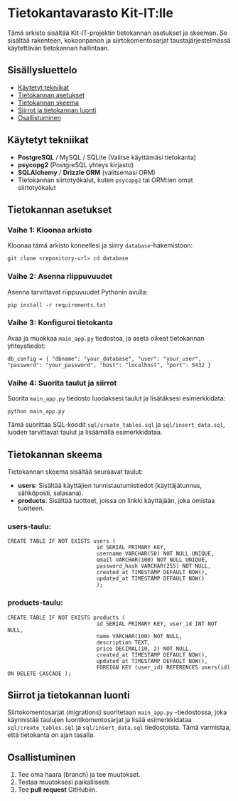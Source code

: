 # Tietokantavarasto Kit-IT:lle

Tämä arkisto sisältää Kit-IT-projektin tietokannan asetukset ja skeeman. Se sisältää rakenteen, kokoonpanon ja siirtokomentosarjat taustajärjestelmässä käytettävän tietokannan hallintaan.

## Sisällysluettelo
- [Käytetyt tekniikat](#teknologiat-käytetty)
- [Tietokannan asetukset](#database-setup)
- [Tietokannan skeema](#schema-structure)
- [Siirrot ja tietokannan luonti](#running-the-migrations)
- [Osallistuminen](#contributing)

## Käytetyt tekniikat
- **PostgreSQL** / MySQL / SQLite (Valitse käyttämäsi tietokanta)
- **psycopg2** (PostgreSQL yhteys kirjasto)
- **SQLAlchemy** / **Drizzle ORM** (valitsemasi ORM)
- Tietokannan siirtotyökalut, kuten `psycopg2` tai ORM:ien omat siirtotyökalut

## Tietokannan asetukset

### Vaihe 1: Kloonaa arkisto

Kloonaa tämä arkisto koneellesi ja siirry `database`-hakemistoon:

````
git clone <repository-url> cd database
````


### Vaihe 2: Asenna riippuvuudet

Asenna tarvittavat riippuvuudet Pythonin avulla:
````
pip install -r requirements.txt
````
### Vaihe 3: Konfiguroi tietokanta

Avaa ja muokkaa `main_app.py` tiedostoa, ja aseta oikeat tietokannan yhteystiedot:
````
db_config = { "dbname": "your_database", "user": "your_user", "password": "your_password", "host": "localhost", "port": 5432 }
````


### Vaihe 4: Suorita taulut ja siirrot

Suorita `main_app.py` tiedosto luodaksesi taulut ja lisätäksesi esimerkkidata:
````
python main_app.py
````

Tämä suorittaa SQL-koodit `sql/create_tables.sql` ja `sql/insert_data.sql`, luoden tarvittavat taulut ja lisäämällä esimerkkidataa.

## Tietokannan skeema

Tietokannan skeema sisältää seuraavat taulut:

- **users**: Sisältää käyttäjien tunnistautumistiedot (käyttäjätunnus, sähköposti, salasana).
- **products**: Sisältää tuotteet, joissa on linkki käyttäjään, joka omistaa tuotteen.

### users-taulu:
````
CREATE TABLE IF NOT EXISTS users ( 
                            id SERIAL PRIMARY KEY, 
                            username VARCHAR(50) NOT NULL UNIQUE, 
                            email VARCHAR(100) NOT NULL UNIQUE, 
                            password_hash VARCHAR(255) NOT NULL, 
                            created_at TIMESTAMP DEFAULT NOW(), 
                            updated_at TIMESTAMP DEFAULT NOW() 
                            );
````

### products-taulu:
````
CREATE TABLE IF NOT EXISTS products ( 
                            id SERIAL PRIMARY KEY, user_id INT NOT NULL, 
                            name VARCHAR(100) NOT NULL, 
                            description TEXT, 
                            price DECIMAL(10, 2) NOT NULL, 
                            created_at TIMESTAMP DEFAULT NOW(), 
                            updated_at TIMESTAMP DEFAULT NOW(), 
                            FOREIGN KEY (user_id) REFERENCES users(id) ON DELETE CASCADE );
````

## Siirrot ja tietokannan luonti

Siirtokomentosarjat (migrations) suoritetaan `main_app.py` -tiedostossa, joka käynnistää taulujen luontikomentosarjat ja lisää esimerkkidataa `sql/create_tables.sql` ja `sql/insert_data.sql` tiedostoista. Tämä varmistaa, että tietokanta on ajan tasalla.

## Osallistuminen

1. Tee oma haara (branch) ja tee muutokset.
2. Testaa muutoksesi paikallisesti.
3. Tee **pull request** GitHubiin.
